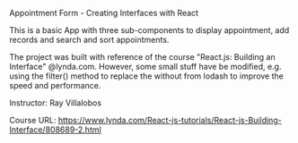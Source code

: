 Appointment Form - Creating Interfaces with React

This is a basic App with three sub-components to display appointment, add records and search and sort appointments.

The project was built with reference of the course "React.js: Building an Interface" @lynda.com. However, some small stuff have be modified, e.g. using the filter() method to replace the without from lodash to improve the speed and performance.


Instructor: Ray Villalobos

Course URL: https://www.lynda.com/React-js-tutorials/React-js-Building-Interface/808689-2.html
